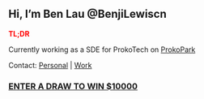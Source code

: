 ## Hi, I’m Ben Lau @BenjiLewiscn

<strong style="color:red"> TL;DR </strong>

Currently working as a SDE for ProkoTech on [ProkoPark](https://www.prokopark.us/)

Contact: [Personal](benjilewiscn@gmail.com) | [Work](yzh.ben.lau@gmail.com)

### [ENTER A DRAW TO WIN $10000](https://www.youtube.com/watch?v=dQw4w9WgXcQ)
